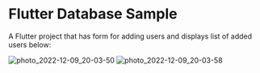 # Flutter Database Sample

A Flutter project that has form for adding users and displays list of added users below:

![photo_2022-12-09_20-03-50](https://user-images.githubusercontent.com/69919727/206778115-02247cd7-0915-4b49-8b1a-983838741f1d.jpg) 
![photo_2022-12-09_20-03-58](https://user-images.githubusercontent.com/69919727/206778414-1a6899f8-1644-4e2d-b7d1-35d0101686d2.jpg)
